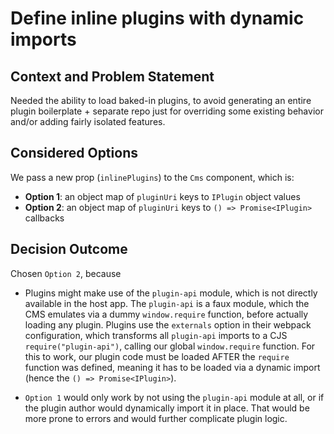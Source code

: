 # Define inline plugins with dynamic imports

## Context and Problem Statement

Needed the ability to load baked-in plugins, to avoid generating an entire plugin boilerplate + separate repo just for overriding some existing behavior and/or adding fairly isolated features.

## Considered Options

We pass a new prop (`inlinePlugins`) to the `Cms` component, which is:
* **Option 1**: an object map of `pluginUri` keys to `IPlugin` object values
* **Option 2**: an object map of `pluginUri` keys to `() => Promise<IPlugin>` callbacks

## Decision Outcome

Chosen `Option 2`, because

* Plugins might make use of the `plugin-api` module, which is not directly available in the host app. The `plugin-api` is a faux module, which the CMS emulates via a dummy `window.require` function, before actually loading any plugin. Plugins use the `externals` option in their webpack configuration, which transforms all `plugin-api` imports to a CJS `require("plugin-api")`, calling our global `window.require` function. For this to work, our plugin code must be loaded AFTER the `require` function was defined, meaning it has to be loaded via a dynamic import (hence the `() => Promise<IPlugin>`).

* `Option 1` would only work by not using the `plugin-api` module at all, or if the plugin author would dynamically import it in place. That would be more prone to errors and would further complicate plugin logic.
